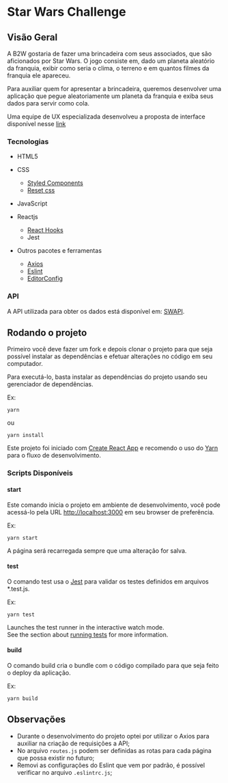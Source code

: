 # Star Wars Challenge

## Visão Geral

A B2W gostaria de fazer uma brincadeira com seus associados, que são aficionados por Star Wars. O jogo consiste em, dado um planeta aleatório da franquia, exibir como seria o clima, o terreno e em quantos filmes da franquia ele apareceu.

Para auxiliar quem for apresentar a brincadeira, queremos desenvolver uma aplicação que pegue aleatoriamente um planeta da franquia e exiba seus dados para servir como cola.

Uma equipe de UX especializada desenvolveu a proposta de interface disponível nesse [link](https://lh3.googleusercontent.com/tubJ22pBao1DQy3o0VfBjcmrN4epO7Q04KVk3D1JeVSIuJwvoDru-XqtxDnHsX7yeZz-qdkXpb2HZNrc5FFV9XKezGuzERTa2jagCy5Ht3sEl8JBHzJrCxn_8SkjYqmfGfJcN_Rb)

### Tecnologias

- HTML5
- CSS

  - [Styled Components](https://www.styled-components.com/)
  - [Reset css](https://github.com/zacanger/styled-reset)

- JavaScript
- Reactjs

  - [React Hooks](https://pt-br.reactjs.org/docs/hooks-intro.html)
  - Jest

- Outros pacotes e ferramentas
  - [Axios](https://github.com/axios/axios)
  - [Eslint](https://eslint.org/)
  - [EditorConfig](https://editorconfig.org/)

### API

A API utilizada para obter os dados está disponível em: [SWAPI](https://swapi.co/).

## Rodando o projeto

Primeiro você deve fazer um fork e depois clonar o projeto para que seja possível instalar as dependências e efetuar alterações no código em seu computador.

Para executá-lo, basta instalar as dependências do projeto usando seu gerenciador de dependências.

Ex:

`yarn`

ou

`yarn install`

Este projeto foi iniciado com [Create React App](https://github.com/facebook/create-react-app) e recomendo o uso do [Yarn](https://yarnpkg.com/en/) para o fluxo de desenvolvimento.

### Scripts Disponíveis

#### start

Este comando inicia o projeto em ambiente de desenvolvimento, você pode acessá-lo pela URL [http://localhost:3000](http://localhost:3000) em seu browser de preferência.

Ex:

`yarn start`

A página será recarregada sempre que uma alteração for salva.

#### test

O comando test usa o [Jest](https://jestjs.io/) para validar os testes definidos em arquivos \*.test.js.

Ex:

`yarn test`

Launches the test runner in the interactive watch mode.<br>
See the section about [running tests](https://facebook.github.io/create-react-app/docs/running-tests) for more information.

#### build

O comando build cria o bundle com o código compilado para que seja feito o deploy da aplicação.

Ex:

`yarn build`

## Observações

- Durante o desenvolvimento do projeto optei por utilizar o Axios para auxiliar na criação de requisições a API;
- No arquivo `routes.js` podem ser definidas as rotas para cada página que possa existir no futuro;
- Removi as configurações do Eslint que vem por padrão, é possível verificar no arquivo `.eslintrc.js`;

